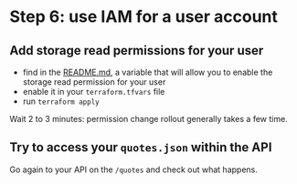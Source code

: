 # Step 6: use IAM for a user account

## Add storage read permissions for your user

- find in the [README.md](../terraform/README.md), a variable that will allow you to enable the storage read permission for your user
- enable it in your `terraform.tfvars` file
- run `terraform apply`

Wait 2 to 3 minutes: permission change rollout generally takes a few time.

## Try to access your `quotes.json` within the API

Go again to your API on the `/quotes` and check out what happens.
